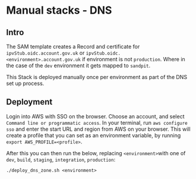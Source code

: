 # Manual stacks - DNS
## Intro

The SAM template creates a Record and certificate for `ipvStub.oidc.account.gov.uk`
or `ipvStub.oidc.<environment>.account.gov.uk` if environment is not `production`.
Where in the case of the `dev` environment it gets mapped to `sandpit`. 

This Stack is deployed manually once per environment
as part of the DNS set up process. 


## Deployment

Login into AWS with SSO on the browser. Choose an account, and select `Command line or programmatic access`. In your
terminal, run `aws configure sso` and enter the start URL and region from AWS on your browser. This will create a
profile that you can set as an environment variable, by running `export AWS_PROFILE=<profile>`.

After this you can then run the below, replacing `<environment>`with one
of `dev`, `build`, `staging`, `integration`, `production`:

```shell
./deploy_dns_zone.sh <environment>
```